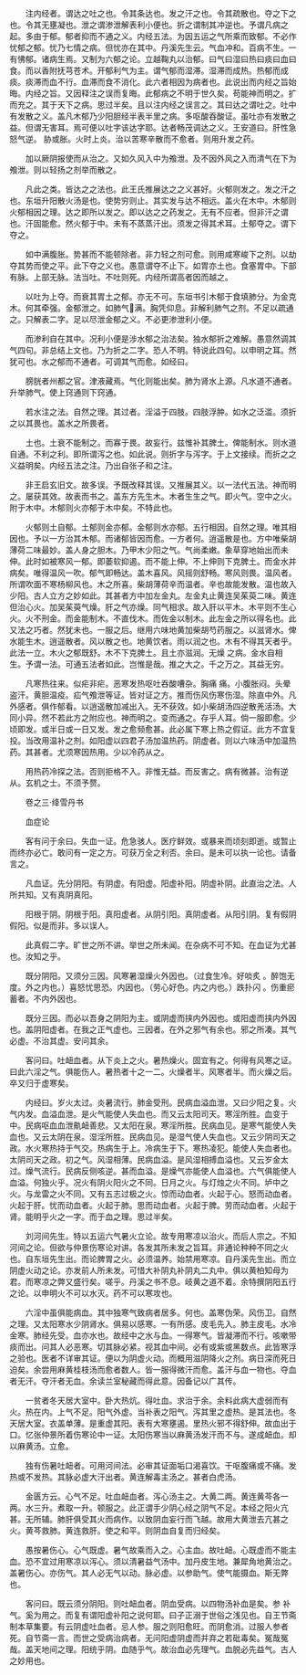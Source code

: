 <!-- { "loadSidebar": true } -->
　　注内经者。谓达之吐之也。令其条达也。发之汗之也。令其疏散也。夺之下之也。令其无壅凝也。泄之谓渗泄解表利小便也。折之谓制其冲逆也。予谓凡病之起。多由于郁。郁者抑而不通之义。内经五法。为因五运之气所乘而致郁。不必作忧郁之郁。忧乃七情之病。但忧亦在其中。丹溪先生云。气血冲和。百病不生。一有怫郁。诸病生焉。又制为六郁之论。立越鞠丸以治郁。曰气曰湿曰热曰痰曰血曰食。而以香附抚芎苍术。开郁利气为主。谓气郁而湿滞。湿滞而成热。热郁而成痰。痰滞而血不行。血滞而食不消化。此六者相因为病者也。此说出而内经之旨始晦。内经之旨。又因释注之误而复晦。此郁病之不明于世久矣。苟能神而明之。扩而充之。其于天下之病。思过半矣。且以注内经之误言之。其曰达之谓吐之。吐中有发散之义。盖凡木郁乃少阳胆经半表半里之病。多呕酸吞酸证。虽吐亦有发散之益。但谓无害耳。焉可便以吐字该达字耶。达者畅茂调达之义。王安道曰。肝性急怒气逆。 胁或胀。火时上炎。治以苦寒辛散而不愈者。则用升发之药。

　　加以厥阴报使而从治之。又如久风入中为飧泄。及不因外风之入而清气在下为飧泄。则以轻扬之剂举而散之。

　　凡此之类。皆达之之法也。此王氏推展达之之义甚好。火郁则发之。发之汗之也。东垣升阳散火汤是也。使势穷则止。其实发与达不相远。盖火在木中。木郁则火郁相因之理。达之即所以发之。即以达之之药发之。无有不应者。但非汗之谓也。汗固能愈。然火郁于中。未有不蒸蒸汗出。须发之得其术耳。土郁夺之。谓下夺之。

　　如中满腹胀。势甚而不能顿除者。非力轻之剂可愈。则用咸寒峻下之剂。以劫夺其势而使之平。此下夺之义也。愚意谓夺不止下。如胃亦土也。食塞胃中。下部有脉。上部无脉。法当吐。不吐则死。内经所谓高者因而越之。

　　以吐为上夺。而衰其胃土之郁。亦无不可。东垣书引木郁于食填肺分。为金克木。何其牵强。金郁泄之。如肺气满。胸凭仰息。非解利肺气之剂。不足以疏通之。只解表二字。足以尽泄金郁之义。不必更渗泄利小便。

　　而渗利自在其中。况利小便是涉水郁之治法矣。独水郁折之难解。愚意然调其气四句。非总结上文也。乃为折之二字。恐人不明。特说此四句。以申明之耳。然犹可也。水之郁而不通者。可调其气而愈。如经曰。

　　膀胱者州都之官。津液藏焉。气化则能出矣。肺为肾水上源。凡水道不通者。升举肺气。使上窍通则下窍通。

　　若水注之法。自然之理。其过者。淫溢于四肢。四肢浮肿。如水之泛滥。须折之以其畏也。盖水之所畏者。

　　土也。土衰不能制之。而寡于畏。故妄行。兹惟补其脾土。俾能制水。则水道自通。不利之利。即所谓泻之也。如此说。则折字与泻字。于上文接续。而折之之义益明矣。内经五法之注。乃出自张子和之注。

　　非王启玄旧文。故多误。予既改释其误。又推展其义。以一法代五法。神而明之。屡获其效。故表而书之。盖东方先生木。木者生生之气。即火气。空中之火。附于木中。木郁则火亦郁于木中矣。不特此也。

　　火郁则土自郁。土郁则金亦郁。金郁则水亦郁。五行相因。自然之理。唯其相因也。予以一方治其木郁。而诸郁皆因而愈。一方者何。逍遥散是也。方中唯柴胡薄荷二味最妙。盖人身之胆木。乃甲木少阳之气。气尚柔嫩。象草穿地始出而未伸。此时如被寒风一郁。即萎软抑遏。而不能上伸。不上伸则下克脾土。而金水并病矣。唯得温风一吹。郁气即畅达。盖木喜风。风摇则舒畅。寒风则畏。温风者。所谓吹面不寒杨柳风也。木之所喜。柴胡薄荷辛而温者。辛也故能发散。温也故入少阳。古人立方之妙如此。其甚者方中加左金丸。左金丸止黄连吴茱萸二味。黄连但治心火。加吴茱萸气燥。肝之气亦燥。同气相求。故入肝以平木。木平则不生心火。火不刑金。而金能制木。不直伐木。而佐金以制木。此左金之所以得名也。此又法之巧者。然犹未也。一服之后。继用六味地黄加柴胡芍药服之。以滋肾水。俾水能生木。逍遥散者。风以散之也。地黄饮者。雨以润之也。木有不得其天者乎。此法一立。木火之郁既舒。木不下克脾土。且土亦滋润。无燥 之病。金水自相生。予谓一法。可通五法者如此。岂惟是哉。推之大之。千之万之。其益无穷。

　　凡寒热往来。似疟非疟。恶寒发热呕吐吞酸嘈杂。胸痛 痛。小腹胀闷。头晕盗汗。黄胆温疫。疝气飧泄等证。皆对证之方。推而伤风伤寒伤湿。除直中外。凡外感者。俱作郁看。以逍遥散加减出入。无不获效。如小柴胡汤四逆散羌活汤。大同小异。然不若此方之附应也。神而明之。变而通之。存乎人耳。倘一服即愈。少顷即发。或半日或一日又发。发之愈频愈甚。此必属下寒上热之假证。此方不宜复投。当改用温补之剂。如阳虚以四君子汤加温热药。阴虚者。则以六味汤中加温热药。其甚者。尤须寒因热用。少以冷药从之。

　　用热药冷探之法。否则拒格不入。非惟无益。而反害之。病有微甚。治有逆从。玄机之士。不须予赘。

　　卷之三·绛雪丹书

　　血症论

　　客有问于余曰。失血一证。危急骇人。医疗鲜效。或暴来而顷刻即逝。或暂止而终亦必亡。敢问有一定之方。可获万全之利否。余曰。是未可以执一论也。请备言之。

　　凡血证。先分阴阳。有阴虚。有阳虚。阳虚补阳。阴虚补阴。此直治之法。人所共知。又有真阴真阳。

　　阳根于阴。阴根于阳。真阳虚者。从阴引阳。真阴虚者。从阳引阴。复有假阴假阳。似是而非。多以误人。

　　此真假二字。旷世之所不讲。举世之所未闻。在杂病不可不知。在血证为尤甚也。汝知之乎。

　　既分阴阳。又须分三因。风寒暑湿燥火外因也。（过食生冷。好啖炙 。醉饱无度。外之内也。）喜怒忧思恐。内因也。（劳心好色。内之内也。）跌扑闪 。伤重瘀蓄者。不内外因也。

　　既分三因。而必以吾身之阴阳为主。或阴虚而挟内外因也。或阳虚而挟内外因也。盖阴阳虚者。在我之正气虚也。三因者。在外之邪气有余也。邪之所凑。其气必虚。不治其虚。安问其余。

　　客问曰。吐衄血者。从下炎上之火。暑热燥火。固宜有之。何得有风寒之证。曰此六淫之气。俱能伤人。暑热者十之一二。火燥者半。风寒者半。而火燥之后。卒又归于虚寒矣。

　　内经曰。岁火太过。炎暑流行。肺金受刑。民病血溢血泄。又曰少阳之复。火气内发。血溢血泄。是火气能使人失血也。而又云太阳司天。寒淫所胜。血变于中。民病呕血血泄鼽衄善悲。又太阳在泉。寒淫所胜。民病血见。是寒气能使人失血也。又云太阴在泉。湿淫所胜。民病血见。是湿气使人失血也。又云少阴司天之政。水火寒热持于气交。热病生于上。冷病生于下。寒热凌犯。能使人失血者也。太阴司天之政。初之气。风湿相薄。民病血溢。是风湿相搏血溢也。又云岁金太过。燥气流行。民病反侧咳逆。甚而血溢。是燥气亦能使人血溢也。六气俱能使人血溢。何独火乎。况火有阴火阳火之不同。日月之火。与灯烛之火不同。垆中之火。与龙雷之火不同。又有五志过极之火。惊而动血者。火起于心。怒而动血者。火起于肝。忧而动血者。火起于肺。思而动血者。火起于脾。劳而动血者。火起于肾。能明乎火之一字。而于血之理。思过半矣。

　　刘河间先生。特以五运六气暑火立论。故专用寒凉以治火。而后人宗之。不知河间之论。但欲与仲景伤寒论对讲。各发其所未发之旨耳。非通论种种不同之火也。自东垣先生出。而论脾胃之火。必须温养。始禁用寒凉。自丹溪先生出。而立阴虚火动之论。亦发前人所未发。可惜大补阴丸补阴丸二丸中。俱以黄柏知母为君。而寒凉之弊又盛行矣。嗟乎。丹溪之书不息。岐黄之道不着。余特撰阴阳五行之论。以申明火不可以水灭。药不可以寒攻也。

　　六淫中虽俱能病血。其中独寒气致病者居多。何也。盖寒伪荣。风伤卫。自然之理。又太阳寒水少阴肾水。俱易以感寒。一有所感。皮毛先入。肺主皮毛。水冷金寒。肺经先受。血亦水也。故经中之水与血。一得寒气。皆凝滞而不行。咳嗽带痰而出。问其人必恶寒。切其脉必紧。视其血中间。必有或紫或黑数点。此皆寒浮之验也。医者不详审其证。便以为阴虚火动。而概用滋阴降火之剂。病日深而死日迫矣。余尝用麻黄桂枝汤而愈者数人。皆一服得微汗而愈。盖汗与血一物也。夺血者无汗。夺汗者无血。余读兰室秘藏而得此意。因备记以广其传。

　　一贫者冬天居大室中。卧大热炕。得吐血。求治于余。余料此病大虚弱而有火。热在内。上气不足。阳气外虚。当补表之阳气。泻其里之虚热。是其法也。冬天居大室。衣盖单薄。是重虚其阳。表有大寒壅遏。里热火邪不得舒伸。故血出于口。忆张仲景所着伤寒论中一证。太阳伤寒当以麻黄汤发汗而不与。遂成衄血。却以麻黄汤。立愈。

　　独有伤暑吐衄者。可用河间法。必审其证面垢口渴喜饮。干呕腹痛或不痛。发热或不发热。其脉必虚大汗出者。黄连解毒主汤之。甚者白虎汤。

　　金匮方云。心气不足。吐血衄血者。泻心汤主之。大黄二两。黄连黄芩各一两。水三升。煮取一升。顿服之。此正谓手少阴心经之阴气不足。本经之阳火亢甚。无所辅。肺肝俱受其火而病作。以致阴血妄行而飞越。故用大黄泄去亢甚之火。黄芩救肺。黄连救肝。使之和平。则阴血自复而归经矣。

　　愚按暑伤心。心气既虚。暑气故乘而入之。心主血。故吐衄。心既虚而不能主血。恐不宜过用寒凉以泻心。须以清暑益气汤中。加丹皮生地。兼犀角地黄治之。盖暑伤心。亦伤气。其人必无气以动。脉必虚。以参助气。使气能摄血。斯无弊也。

　　客问曰。既云须分阴阳。则吐衄血者。阴血受病。以四物汤补血是矣。参 补气。奚为用之。而复有谓阳虚补阳之说何耶。曰子正溺于世俗之浅见也。自王节斋制本草集要。有云阴虚吐血者。忌人参。服之则阳愈旺。而阴愈消。过服人参者死。自节斋一言。而世之受病治病者。无问阳虚阴虚而并弃之若砒毒矣。冤哉冤哉。盖天地间之理。阳统乎阴。血随乎气。故治血必先理气。血脱必先益气。古人之妙用也。

